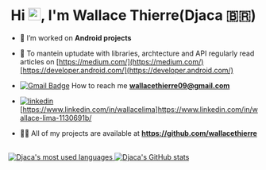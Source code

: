 <h1 align="center">Hi <img src="https://media.giphy.com/media/hvRJCLFzcasrR4ia7z/giphy.gif" width="25px">, I'm Wallace Thierre(Djaca 🇧🇷)</h1>

- 🔭 I’m worked on **Android projects**

- 📝 To mantein uptudate with libraries, archtecture and API regularly read articles on [https://medium.com/](https://medium.com/)[https://developer.android.com/](https://developer.android.com/)

- [![Gmail Badge](https://img.shields.io/badge/-Gmail-c14438?style=flat-square&logo=Gmail&logoColor=white&link=mailto:wallacethierre09@gmail.com)](mailto:wallacethierre09@gmail.com) How to reach me **wallacethierre09@gmail.com**

- [![linkedin](https://img.shields.io/badge/-wallacethierre-blue?style=flat-square&logo=Linkedin&logoColor=white)](https://www.linkedin.com/in/wallace-lima-1130691b/)[https://www.linkedin.com/in/wallacelima]https://www.linkedin.com/in/wallace-lima-1130691b/

- 👨‍💻 All of my projects are available at **https://github.com/wallacethierre**

</br>

<a href="https://github.com/wallacethierre?tab=repositories&q=&type=source">
  <img align="top" alt="Djaca's most used languages" src="https://github-readme-stats.vercel.app/api/top-langs/?username=wallacethierre&layout=compact" />
</a>

<a href="https://github.com/wallacethierre?tab=repositories&q=&type=source">
  <img alt="Djaca's GitHub stats" src="https://github-readme-stats.vercel.app/api?username=wallacethierre&count_private=true&show_icons=true" />
</a>
</br>
</br>


<!--
**wallacethierre/wallacethierre** is a ✨ _special_ ✨ repository because its `README.md` (this file) appears on your GitHub profile.

Here are some ideas to get you started:

- 🔭 I’m currently working on ...
- 🌱 I’m currently learning ...
- 👯 I’m looking to collaborate on ...
- 🤔 I’m looking for help with ...
- 💬 Ask me about ...
- 📫 How to reach me: ...
- 😄 Pronouns: ...
- ⚡ Fun fact: ...
-->
